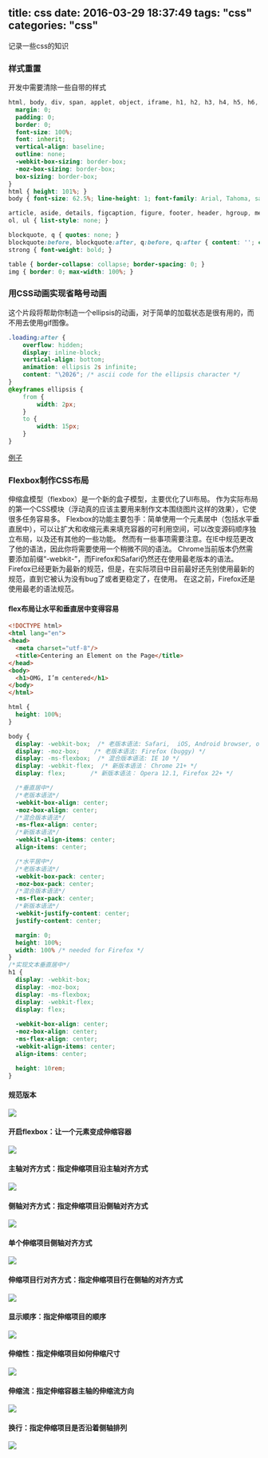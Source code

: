 title: css
date: 2016-03-29 18:37:49
tags: "css"
categories: "css"
---
记录一些css的知识
<!-- more -->
### 样式重置
开发中需要清除一些自带的样式
``` css
html, body, div, span, applet, object, iframe, h1, h2, h3, h4, h5, h6, p, blockquote, pre, a, abbr, acronym, address, big, cite, code, del, dfn, em, img, ins, kbd, q, s, samp, small, strike, strong, sub, sup, tt, var, b, u, i, center, dl, dt, dd, ol, ul, li, fieldset, form, label, legend, table, caption, tbody, tfoot, thead, tr, th, td, article, aside, canvas, details, embed, figure, figcaption, footer, header, hgroup, menu, nav, output, ruby, section, summary, time, mark, audio, video {
  margin: 0;
  padding: 0;
  border: 0;
  font-size: 100%;
  font: inherit;
  vertical-align: baseline;
  outline: none;
  -webkit-box-sizing: border-box;
  -moz-box-sizing: border-box;
  box-sizing: border-box;
}
html { height: 101%; }
body { font-size: 62.5%; line-height: 1; font-family: Arial, Tahoma, sans-serif; }

article, aside, details, figcaption, figure, footer, header, hgroup, menu, nav, section { display: block; }
ol, ul { list-style: none; }

blockquote, q { quotes: none; }
blockquote:before, blockquote:after, q:before, q:after { content: ''; content: none; }
strong { font-weight: bold; } 

table { border-collapse: collapse; border-spacing: 0; }
img { border: 0; max-width: 100%; }
```

### 用CSS动画实现省略号动画
这个片段将帮助你制造一个ellipsis的动画，对于简单的加载状态是很有用的，而不用去使用gif图像。
``` css
.loading:after {
    overflow: hidden;
    display: inline-block;
    vertical-align: bottom;
    animation: ellipsis 2s infinite;
    content: "\2026"; /* ascii code for the ellipsis character */
}
@keyframes ellipsis {
    from {
        width: 2px;
    }
    to {
        width: 15px;
    }
}
```
[例子](http://jsfiddle.net/agusesetiyono/MDzsR/69/light/)

### Flexbox制作CSS布局
伸缩盒模型（flexbox）是一个新的盒子模型，主要优化了UI布局。
作为实际布局的第一个CSS模块（浮动真的应该主要用来制作文本围绕图片这样的效果），它使很多任务容易多。
Flexbox的功能主要包手：简单使用一个元素居中（包括水平垂直居中），可以让扩大和收缩元素来填充容器的可利用空间，可以改变源码顺序独立布局，以及还有其他的一些功能。
然而有一些事项需要注意。在IE中规范更改了他的语法，因此你将需要使用一个稍微不同的语法。
Chrome当前版本仍然需要添加前缀“-webkit-”，而Firefox和Safari仍然还在使用最老版本的语法。
Firefox已经更新为最新的规范，但是，在实际项目中目前最好还先别使用最新的规范，直到它被认为没有bug了或者更稳定了，在使用。
在这之前，Firefox还是使用最老的语法规范。
#### flex布局让水平和垂直居中变得容易
``` html
<!DOCTYPE html>
<html lang="en">
<head>
  <meta charset="utf-8"/>
  <title>Centering an Element on the Page</title>
</head>
<body>
  <h1>OMG, I’m centered</h1>
</body>
</html>	
```
``` css
html {
  height: 100%;
} 

body {
  display: -webkit-box;  /* 老版本语法: Safari,  iOS, Android browser, older WebKit browsers.  */
  display: -moz-box;    /* 老版本语法: Firefox (buggy) */ 
  display: -ms-flexbox;  /* 混合版本语法: IE 10 */
  display: -webkit-flex;  /* 新版本语法： Chrome 21+ */
  display: flex;       /* 新版本语法： Opera 12.1, Firefox 22+ */

  /*垂直居中*/	
  /*老版本语法*/
  -webkit-box-align: center; 
  -moz-box-align: center;
  /*混合版本语法*/
  -ms-flex-align: center; 
  /*新版本语法*/
  -webkit-align-items: center;
  align-items: center;

  /*水平居中*/
  /*老版本语法*/
  -webkit-box-pack: center; 
  -moz-box-pack: center; 
  /*混合版本语法*/
  -ms-flex-pack: center; 
  /*新版本语法*/
  -webkit-justify-content: center;
  justify-content: center;

  margin: 0;
  height: 100%;
  width: 100% /* needed for Firefox */
} 
/*实现文本垂直居中*/
h1 {
  display: -webkit-box; 
  display: -moz-box;
  display: -ms-flexbox;
  display: -webkit-flex;
  display: flex;
 
  -webkit-box-align: center; 
  -moz-box-align: center;
  -ms-flex-align: center;
  -webkit-align-items: center;
  align-items: center;

  height: 10rem;
}	
```
#### 规范版本
![](http://jasonyangblog.com/upload/flexbox-s4.jpg)
#### 开启flexbox：让一个元素变成伸缩容器
![](http://jasonyangblog.com/upload/flexbox-s5.jpg)
#### 主轴对齐方式：指定伸缩项目沿主轴对齐方式
![](http://jasonyangblog.com/upload/flexbox-s6.jpg)
#### 侧轴对齐方式：指定伸缩项目沿侧轴对齐方式
![](http://jasonyangblog.com/upload/flexbox-s7.jpg)
#### 单个伸缩项目侧轴对齐方式
![](http://jasonyangblog.com/upload/flexbox-s8.jpg)
#### 伸缩项目行对齐方式：指定伸缩项目行在侧轴的对齐方式
![](http://jasonyangblog.com/upload/flexbox-s9.jpg)
#### 显示顺序：指定伸缩项目的顺序
![](http://jasonyangblog.com/upload/flexbox-s10.jpg)
#### 伸缩性：指定伸缩项目如何伸缩尺寸   
![](http://jasonyangblog.com/upload/flexbox-s11.jpg)
#### 伸缩流：指定伸缩容器主轴的伸缩流方向
![](http://jasonyangblog.com/upload/flexbox-s12.jpg)
#### 换行：指定伸缩项目是否沿着侧轴排列
![](http://jasonyangblog.com/upload/flexbox-s13.jpg)
